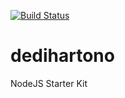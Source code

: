 [![Build Status](https://travis-ci.org/dedihartono/dedihartono.svg?branch=master)](https://travis-ci.org/dedihartono/dedihartono)

# dedihartono
NodeJS Starter Kit
